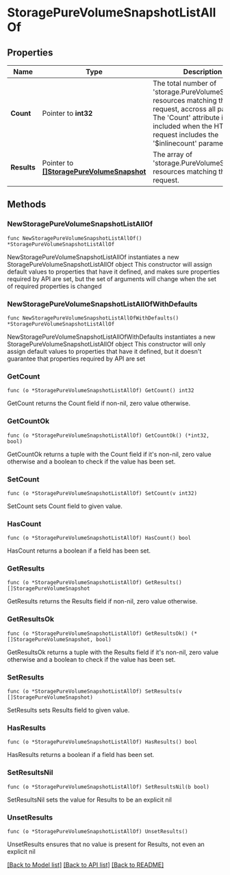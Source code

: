 # StoragePureVolumeSnapshotListAllOf

## Properties

Name | Type | Description | Notes
------------ | ------------- | ------------- | -------------
**Count** | Pointer to **int32** | The total number of &#39;storage.PureVolumeSnapshot&#39; resources matching the request, accross all pages. The &#39;Count&#39; attribute is included when the HTTP GET request includes the &#39;$inlinecount&#39; parameter. | [optional] 
**Results** | Pointer to [**[]StoragePureVolumeSnapshot**](storage.PureVolumeSnapshot.md) | The array of &#39;storage.PureVolumeSnapshot&#39; resources matching the request. | [optional] 

## Methods

### NewStoragePureVolumeSnapshotListAllOf

`func NewStoragePureVolumeSnapshotListAllOf() *StoragePureVolumeSnapshotListAllOf`

NewStoragePureVolumeSnapshotListAllOf instantiates a new StoragePureVolumeSnapshotListAllOf object
This constructor will assign default values to properties that have it defined,
and makes sure properties required by API are set, but the set of arguments
will change when the set of required properties is changed

### NewStoragePureVolumeSnapshotListAllOfWithDefaults

`func NewStoragePureVolumeSnapshotListAllOfWithDefaults() *StoragePureVolumeSnapshotListAllOf`

NewStoragePureVolumeSnapshotListAllOfWithDefaults instantiates a new StoragePureVolumeSnapshotListAllOf object
This constructor will only assign default values to properties that have it defined,
but it doesn't guarantee that properties required by API are set

### GetCount

`func (o *StoragePureVolumeSnapshotListAllOf) GetCount() int32`

GetCount returns the Count field if non-nil, zero value otherwise.

### GetCountOk

`func (o *StoragePureVolumeSnapshotListAllOf) GetCountOk() (*int32, bool)`

GetCountOk returns a tuple with the Count field if it's non-nil, zero value otherwise
and a boolean to check if the value has been set.

### SetCount

`func (o *StoragePureVolumeSnapshotListAllOf) SetCount(v int32)`

SetCount sets Count field to given value.

### HasCount

`func (o *StoragePureVolumeSnapshotListAllOf) HasCount() bool`

HasCount returns a boolean if a field has been set.

### GetResults

`func (o *StoragePureVolumeSnapshotListAllOf) GetResults() []StoragePureVolumeSnapshot`

GetResults returns the Results field if non-nil, zero value otherwise.

### GetResultsOk

`func (o *StoragePureVolumeSnapshotListAllOf) GetResultsOk() (*[]StoragePureVolumeSnapshot, bool)`

GetResultsOk returns a tuple with the Results field if it's non-nil, zero value otherwise
and a boolean to check if the value has been set.

### SetResults

`func (o *StoragePureVolumeSnapshotListAllOf) SetResults(v []StoragePureVolumeSnapshot)`

SetResults sets Results field to given value.

### HasResults

`func (o *StoragePureVolumeSnapshotListAllOf) HasResults() bool`

HasResults returns a boolean if a field has been set.

### SetResultsNil

`func (o *StoragePureVolumeSnapshotListAllOf) SetResultsNil(b bool)`

 SetResultsNil sets the value for Results to be an explicit nil

### UnsetResults
`func (o *StoragePureVolumeSnapshotListAllOf) UnsetResults()`

UnsetResults ensures that no value is present for Results, not even an explicit nil

[[Back to Model list]](../README.md#documentation-for-models) [[Back to API list]](../README.md#documentation-for-api-endpoints) [[Back to README]](../README.md)


